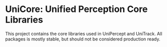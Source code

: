 # UniCore: Unified Perception Core Libraries

This project contains the core libraries used in UniPercept and UniTrack. All packages is mostly stable, but should not be considered production ready.